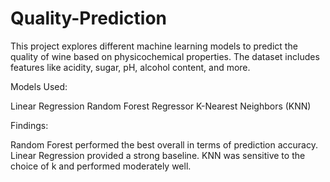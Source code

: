 # Quality-Prediction

This project explores different machine learning models to predict the quality of wine based on physicochemical properties. The dataset includes features like acidity, sugar, pH, alcohol content, and more.

 Models Used:
 
 Linear Regression
 Random Forest Regressor
 K-Nearest Neighbors (KNN)


 Findings:

 Random Forest performed the best overall in terms of prediction accuracy.
 Linear Regression provided a strong baseline.
 KNN was sensitive to the choice of k and performed moderately well.
